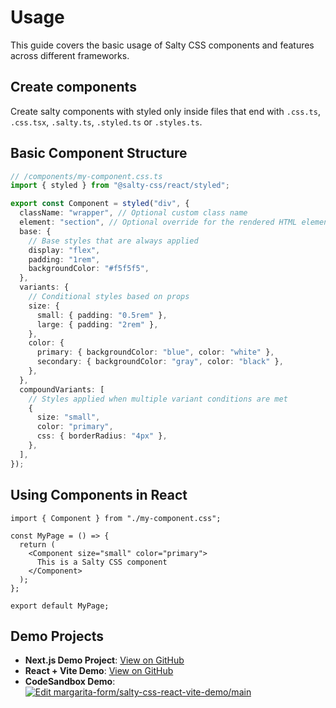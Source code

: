 # Usage

This guide covers the basic usage of Salty CSS components and features across different frameworks.

## Create components

Create salty components with styled only inside files that end with `.css.ts`, `.css.tsx`, `.salty.ts`, `.styled.ts` or `.styles.ts`.

## Basic Component Structure

```ts
// /components/my-component.css.ts
import { styled } from "@salty-css/react/styled";

export const Component = styled("div", {
  className: "wrapper", // Optional custom class name
  element: "section", // Optional override for the rendered HTML element
  base: {
    // Base styles that are always applied
    display: "flex",
    padding: "1rem",
    backgroundColor: "#f5f5f5",
  },
  variants: {
    // Conditional styles based on props
    size: {
      small: { padding: "0.5rem" },
      large: { padding: "2rem" },
    },
    color: {
      primary: { backgroundColor: "blue", color: "white" },
      secondary: { backgroundColor: "gray", color: "black" },
    },
  },
  compoundVariants: [
    // Styles applied when multiple variant conditions are met
    {
      size: "small",
      color: "primary",
      css: { borderRadius: "4px" },
    },
  ],
});
```

## Using Components in React

```tsx
import { Component } from "./my-component.css";

const MyPage = () => {
  return (
    <Component size="small" color="primary">
      This is a Salty CSS component
    </Component>
  );
};

export default MyPage;
```

## Demo Projects

- **Next.js Demo Project**: [View on GitHub](https://github.com/margarita-form/salty-css-website)
- **React + Vite Demo**: [View on GitHub](https://github.com/margarita-form/salty-css-react-vite-demo)
- **CodeSandbox Demo**: [![Edit margarita-form/salty-css-react-vite-demo/main](https://codesandbox.io/static/img/play-codesandbox.svg)](https://codesandbox.io/p/github/margarita-form/salty-css-react-vite-demo/main?import=true&embed=1)
